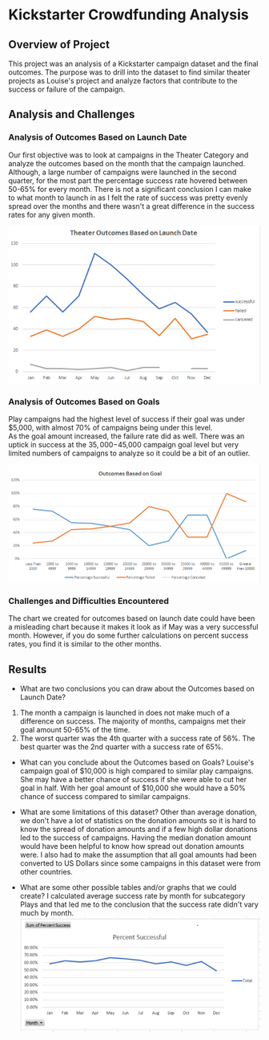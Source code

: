 # Kickstarter Crowdfunding Analysis

## Overview of Project
This project was an analysis of a Kickstarter campaign dataset and the final outcomes.  The purpose was to drill into the dataset to find similar theater projects as Louise's project
and analyze factors that contribute to the success or failure of the campaign.

## Analysis and Challenges

### Analysis of Outcomes Based on Launch Date
Our first objective was to look at campaigns in the Theater Category and analyze the outcomes based on the month that the campaign launched.  Although, a large number of campaigns were 
launched in the second quarter, for the most part the percentage success rate hovered between 50-65% for every month.  There is not a significant conclusion I can make  
to what month to launch in as I felt the rate of success was pretty evenly spread over the months and there wasn't a great difference in the success rates for any given month.

![Theater Outcomes vs Launch Date](/Resources/Theater_Outcomes_vs_Launch.png)


### Analysis of Outcomes Based on Goals
Play campaigns had the highest level of success if their goal was under $5,000, with almost 70% of campaigns being under this level.  
As the goal amount increased, the failure rate did as well.  There was an uptick in success at the $35,000-$45,000 campaign goal level but very 
limited numbers of campaigns to analyze so it could be a bit of an outlier.

![Play Outcomes vs Goals](/Resources/Outcomes_vs_Goals.png)


### Challenges and Difficulties Encountered
The chart we created for outcomes based on launch date could have been a misleading chart because it makes it look as if May was a very successful month. 
However, if you do some further calculations on percent success rates, you find it is similar to the other months.

## Results

- What are two conclusions you can draw about the Outcomes based on Launch Date?
1.  The month a campaign is launched in does not make much of a difference on success.  The majority of months, campaigns met their goal amount 50-65% of the time.
2.  The worst quarter was the 4th quarter with a success rate of 56%.  The best quarter was the 2nd quarter with a success rate of 65%.

- What can you conclude about the Outcomes based on Goals?
Louise's campaign goal of $10,000 is high compared to similar play campaigns.  She may have a better chance of success if she were able to cut her goal in half.
With her goal amount of $10,000 she would have a 50% chance of success compared to similar campaigns.  


- What are some limitations of this dataset?
Other than average donation, we don't have a lot of statistics on the donation amounts so it is hard to know the spread of donation amounts and if a few high dollar
donations led to the success of campaigns.  Having the median donation amount would have been helpful to know how spread out donation amounts were.  I also had to make the assumption
that all goal amounts had been converted to US Dollars since some campaigns in this dataset were from other countries.


- What are some other possible tables and/or graphs that we could create?
I calculated average success rate by month for subcategory Plays and that led me to the conclusion that the success rate didn't vary much by month.
![Percent Successful by Month](/Resources/Percent_successful_by_Month.png)
